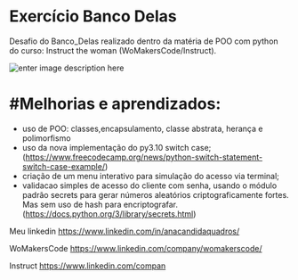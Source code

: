 # Exercício Banco Delas
Desafio do Banco_Delas realizado dentro da matéria de POO com python do curso: Instruct the woman  (WoMakersCode/Instruct).


![enter image description here](https://media.discordapp.net/attachments/1000460353722925248/1007256480635949096/unknown.png?width=1024&height=508)



# #Melhorias e aprendizados:
 - uso de POO: classes,encapsulamento, classe abstrata, herança e polimorfismo
- uso da nova implementação do py3.10 switch case; (https://www.freecodecamp.org/news/python-switch-statement-switch-case-example/)
 - criação de um menu interativo para simulação do acesso via terminal;
 - validacao simples de acesso do cliente com senha, usando o módulo padrão secrets para gerar números aleatórios criptograficamente fortes. Mas sem uso de hash para encriptografar. (https://docs.python.org/3/library/secrets.html)


Meu linkedin
https://www.linkedin.com/in/anacandidaquadros/

WoMakersCode
https://www.linkedin.com/company/womakerscode/

Instruct
https://www.linkedin.com/compan
